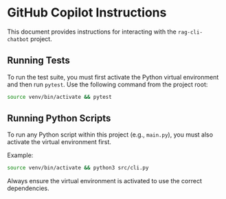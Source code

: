 # GitHub Copilot Instructions

This document provides instructions for interacting with the `rag-cli-chatbot` project.

## Running Tests

To run the test suite, you must first activate the Python virtual environment and then run `pytest`. Use the following command from the project root:

```bash
source venv/bin/activate && pytest
```

## Running Python Scripts

To run any Python script within this project (e.g., `main.py`), you must also activate the virtual environment first.

Example:
```bash
source venv/bin/activate && python3 src/cli.py
```

Always ensure the virtual environment is activated to use the correct dependencies.
